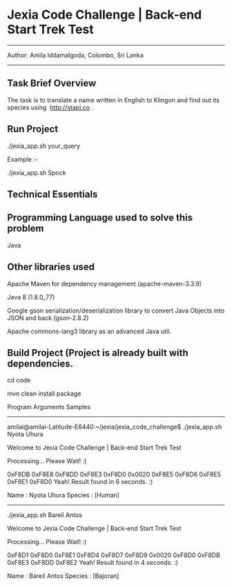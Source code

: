 # Jexia Code Challenge | Back-end Start Trek Test
***********************************************

Author: Amila Iddamalgoda, Colombo, Sri Lanka
*********************************************

Task Brief Overview
-------------------
The task is to translate a name written in English to Klingon and find out its species using ​ http://stapi.co​ .

Run Project
-----------
./jexia_app.sh your_query

Example :-

./jexia_app.sh Spock


Technical Essentials
--------------------

Programming Language used to solve this problem
-----------------------------------------------
Java

Other libraries used
--------------------
Apache Maven for dependency management (apache-maven-3.3.9)

Java 8 (1.8.0_77)

Google gson serialization/deserialization library to convert Java Objects into JSON and back (gson-2.8.2)

Apache commons-lang3 library as an advanced Java util.


Build Project (Project is already built with dependencies.
----------------------------------------------------------
cd code

mvn clean install package


Program Arguments Samples
*************************

amilai@amilai-Latitude-E6440:~/jexia/jexia_code_challenge$ ./jexia_app.sh Nyota Uhura

Welcome to Jexia Code Challenge | Back-end Start Trek Test

Processing... Please Wait! :) 

0xF8DB  0xF8E8  0xF8DD  0xF8E3  0xF8D0    0x0020  0xF8E5  0xF8D6  0xF8E5  0xF8E1  0xF8D0
Yeah! Result found in 6 seconds. :) 

Name : Nyota Uhura
Species : [Human]

-----------------------------------------------------------------------------------------------

./jexia_app.sh Bareil Antos

Welcome to Jexia Code Challenge | Back-end Start Trek Test

Processing... Please Wait! :) 

0xF8D1  0xF8D0  0xF8E1  0xF8D4  0xF8D7  0xF8D9    0x0020  0xF8D0  0xF8DB  0xF8E3  0xF8DD  0xF8E2 
Yeah! Result found in 4 seconds. :) 

Name : Bareil Antos
Species : [Bajoran]




